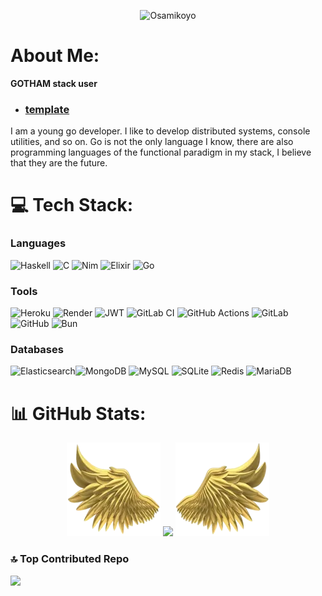 <p align="center"> <img src="https://komarev.com/ghpvc/?username=osamikoyo&label=Profile%20views&color=0e75b6&size=24&style=flat" alt="Osamikoyo" /> </p>


# About Me:

**GOTHAM stack user**
* ### [template](https://github.com/osamikoyo/GOTHAM-template)

I am a young go developer. I like to develop distributed systems, console utilities, and so on. Go is not the only language I know, there are also programming languages of the functional paradigm in my stack, I believe that they are the future.

# 💻 Tech Stack:

### **Languages**
![Haskell](https://img.shields.io/badge/Haskell-5e5086?style=for-the-badge&logo=haskell&logoColor=white) ![C](https://img.shields.io/badge/c-%2300599C.svg?style=for-the-badge&logo=c&logoColor=white) ![Nim](https://img.shields.io/badge/nim-%23FFE953.svg?style=for-the-badge&logo=nim&logoColor=white) ![Elixir](https://img.shields.io/badge/elixir-%234B275F.svg?style=for-the-badge&logo=elixir&logoColor=white) ![Go](https://img.shields.io/badge/go-%2300ADD8.svg?style=for-the-badge&logo=go&logoColor=white)

### **Tools**
![Heroku](https://img.shields.io/badge/heroku-%23430098.svg?style=for-the-badge&logo=heroku&logoColor=white) ![Render](https://img.shields.io/badge/Render-%46E3B7.svg?style=for-the-badge&logo=render&logoColor=white) ![JWT](https://img.shields.io/badge/JWT-black?style=for-the-badge&logo=JSON%20web%20tokens) 
![GitLab CI](https://img.shields.io/badge/gitlab%20CI-%23181717.svg?style=for-the-badge&logo=gitlab&logoColor=white) ![GitHub Actions](https://img.shields.io/badge/github%20actions-%232671E5.svg?style=for-the-badge&logo=githubactions&logoColor=white) ![GitLab](https://img.shields.io/badge/gitlab-%23181717.svg?style=for-the-badge&logo=gitlab&logoColor=white) ![GitHub](https://img.shields.io/badge/github-%23121011.svg?style=for-the-badge&logo=github&logoColor=white)
![Bun](https://img.shields.io/badge/Bun-%23000000.svg?style=for-the-badge&logo=bun&logoColor=white) 


### **Databases**
![Elasticsearch](https://img.shields.io/badge/elasticsearch-%230377CC.svg?style=for-the-badge&logo=elasticsearch&logoColor=white)![MongoDB](https://img.shields.io/badge/MongoDB-%234ea94b.svg?style=for-the-badge&logo=mongodb&logoColor=white) ![MySQL](https://img.shields.io/badge/mysql-4479A1.svg?style=for-the-badge&logo=mysql&logoColor=white) ![SQLite](https://img.shields.io/badge/sqlite-%2307405e.svg?style=for-the-badge&logo=sqlite&logoColor=white) ![Redis](https://img.shields.io/badge/redis-%23DD0031.svg?style=for-the-badge&logo=redis&logoColor=white) ![MariaDB](https://img.shields.io/badge/MariaDB-003545?style=for-the-badge&logo=mariadb&logoColor=white)


# 📊 GitHub Stats:
<div align="center">
  <img src="https://raw.githubusercontent.com/GovindSingh9447/GovindSingh9447/refs/heads/main/WEBP/left.webp" width="150" height="150"/>
  <img src="https://nirzak-streak-stats.vercel.app/?user=osamikoyo&theme=gruvbox&hide_border=true"/>
  <img src="https://raw.githubusercontent.com/GovindSingh9447/GovindSingh9447/refs/heads/main/WEBP/right.webp" width="150" height="150"/>
</div>

### 🔝 Top Contributed Repo
![](https://github-contributor-stats.vercel.app/api?username=osamikoyo&limit=4&theme=gruvbox&combine_all_yearly_contributions=false)
